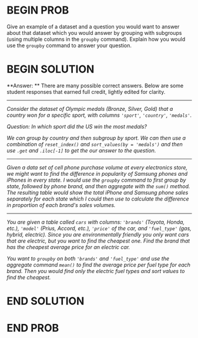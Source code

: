 # BEGIN PROB

Give an example of a dataset and a question you would want to answer about that dataset which you would answer by grouping with subgroups (using multiple columns in the `groupby` command). Explain how you would use the `groupby` command to answer your question.

# BEGIN SOLUTION

**Answer: ** There are many possible correct answers. Below are some student responses that earned full credit, lightly edited for clarity.

---

<i> Consider the dataset of Olympic medals (Bronze, Silver, Gold) that a country won for a specific sport, with columns `'sport'`, `'country'`, `'medals'`.</i>

<i> Question: In which sport did the US win the most medals?</i>

<i>We can group by country and then subgroup by sport. We can then use a combination of `reset_index()` and `sort_values(by = 'medals')`  and then use `.get` and `.iloc[-1]` to get the our answer to the question.</i>

---

<i> Given a data set of cell phone purchase volume at every electronics store, we might want to find the difference in popularity of Samsung phones and iPhones in every state. I would use the `groupby` command to first group by state, followed by phone brand, and then aggregate with the `sum()` method. The resulting table would show the total iPhone and Samsung phone sales separately for each state which I could then use to calculate the difference in proportion of each brand's sales volumes.</i>

---

<i> You are given a table called `cars` with columns: `'brands'` (Toyota, Honda, etc.), `'model'` (Prius, Accord, etc.), `'price'` of the car, and `'fuel_type'`  (gas, hybrid, electric). Since you are environmentally friendly you only want cars that are electric, but you want to find the cheapest one. Find the brand that has the cheapest average price for an electric car.</i>

<i>You want to `groupby` on both `'brands'` and `'fuel_type'` and use the aggregate command `mean()` to find the average price per fuel type for each brand. Then you would find only the electric fuel types and sort values to find the cheapest. </i>

# END SOLUTION

# END PROB